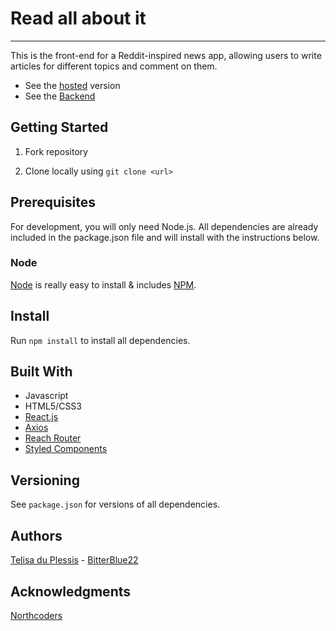 # Read all about it

---

This is the front-end for a Reddit-inspired news app, allowing users to write articles for different topics and comment on them.

- See the [hosted](https://tel-nc-news.netlify.app) version
- See the [Backend](https://github.com/BitterBlue22/Read-all-about-it-be)

## Getting Started

1. Fork repository

2. Clone locally using `git clone <url>`

## Prerequisites

For development, you will only need Node.js. All dependencies are already included in the package.json file and will install with the instructions below.

### Node

[Node](http://nodejs.org/) is really easy to install & includes [NPM](https://npmjs.org/).

## Install

Run `npm install` to install all dependencies.

## Built With

- Javascript
- HTML5/CSS3
- [React.js](https://reactjs.org/)
- [Axios](https://github.com/axios/axios)
- [Reach Router](https://reach.tech/router)
- [Styled Components](https://styled-components.com/)

## Versioning

See `package.json` for versions of all dependencies.

## Authors

[Telisa du Plessis](https://www.linkedin.com/in/telisa-du-plessis-7b1284150/) - [BitterBlue22](https://github.com/BitterBlue22)

## Acknowledgments

[Northcoders](https://northcoders.com/)
